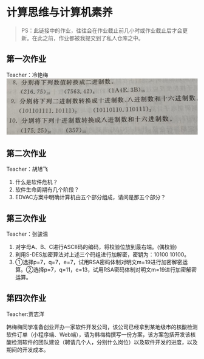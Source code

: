 # 计算思维与计算机素养
> PS：此链接中的作业，往往会在作业截止前几小时或作业截止后才会更新。在此之前，作业都被我提交到了私人仓库之中。
## 第一次作业
Teacher：冷艳梅
![Picture](https://raw.githubusercontent.com/Hashmapw/CS_Homework/main/Computational%20Thinking%20and%20Fundamentals/Homework1/Homework.png)

## 第二次作业
Teacher：胡旭飞
1. 什么是软件危机？
2. 软件生命周期有几个阶段？
3. EDVAC方案中明确计算机由五个部分组成，请问是那五个部分？

## 第三次作业
Teacher：张骏温
1. 对字母A、B、C进行ASCII码的编码，将校验位放到最右端。(偶校验)
2. 利用S-DES加密算法对上述三个码组进行加解密，密钥为：10100 10100。
3. ①选择p=7，q=7，e=7，试用RSA密码体制对明文m=19进行加密解密运算。②选择p=7，q=11，e=13，试用RSA密码体制对明文m=19进行加密解密运算。

## 第四次作业
Teacher:贾志洋

韩梅梅同学准备创业开办一家软件开发公司，该公司已经拿到某地级市的核酸检测软件订单（小程序端、Web端），请为韩梅梅撰写一份方案，该方案包括开发该核酸检测软件的团队建设（聘请几个人，分别什么岗位）以及软件开发的进度，以及期间的开发成本。